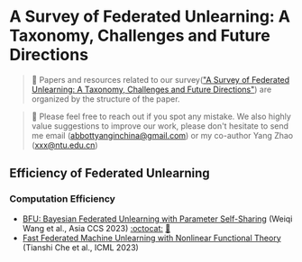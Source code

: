 # A Survey of Federated Unlearning: A Taxonomy, Challenges and Future Directions

> 📖 Papers and resources related to our survey(["A Survey of Federated Unlearning: A Taxonomy, Challenges and Future Directions"](https://arxiv.org/abs/)) are organized by the structure of the paper.

> 📧 Please feel free to reach out if you spot any mistake. We also highly value suggestions to improve our work, please don't hesitate to send me email (abbottyanginchina@gmail.com) or my co-author Yang Zhao (xxx@ntu.edu.cn)



## Efficiency of Federated Unlearning
### Computation Efficiency
+ [BFU: Bayesian Federated Unlearning with Parameter Self-Sharing](https://arxiv.org/abs/2006.05929) (Weiqi Wang et al., Asia CCS 2023) [:octocat:](https://github.com/VICO-UoE/DatasetCondensation) [:book:](./citations/wang2023bfu.txt)
+ [Fast Federated Machine Unlearning with Nonlinear Functional Theory](https://openreview.net/pdf?id=6wQKmKiDHw) (Tianshi Che et al., ICML 2023)


